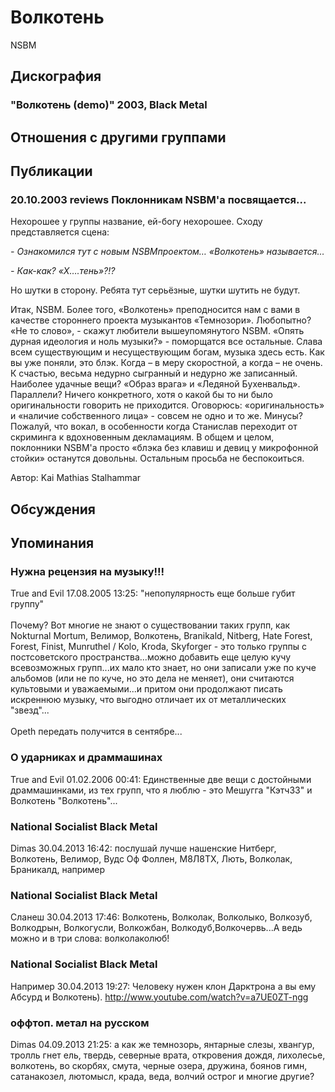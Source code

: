 # Волкотень

NSBM

## Дискография

### "Волкотень (demo)" 2003, Black Metal




## Отношения с другими группами


## Публикации

### 20.10.2003 reviews Поклонникам NSBM&#39;а посвящается...

<P>Нехорошее у группы название, ей-богу нехорошее. Сходу представляется сцена: </P>
<P><I>- Ознакомился тут с новым NSBMпроектом… «Волкотень» называется…</I></P>
<P><I>- Как-как? «Х….тень»?!?</I></P>
<P>Но шутки в сторону. Ребята тут серьёзные, шутки шутить не будут.</P>
<P>Итак, NSBM. Более того, «Волкотень» преподносится нам с вами в качестве стороннего проекта музыкантов «Темнозори». Любопытно? «Не то слово», - скажут любители вышеупомянутого NSBM. «Опять дурная идеология и ноль музыки?» - поморщатся все остальные. Слава всем существующим и несуществующим богам, музыка здесь есть. Как вы уже поняли, это блэк. Когда – в меру скоростной, а когда – не очень. К счастью, весьма недурно сыгранный и недурно же записанный. Наиболее удачные вещи? «Образ врага» и «Ледяной Бухенвальд». Параллели? Ничего конкретного, хотя о какой бы то ни было оригинальности говорить не приходится. Оговорюсь: «оригинальность» и «наличие собственного лица» - совсем не одно и то же. Минусы? Пожалуй, что вокал, в особенности когда Станислав переходит от скриминга к вдохновенным декламациям. В общем и целом, поклонники NSBM'а просто «блэка без клавиш и девиц у микрофонной стойки» останутся довольны. Остальным просьба не беспокоиться.</P>
Автор: Kai Mathias Stalhammar


## Обсуждения


## Упоминания

### Нужна рецензия на музыку!!!

True and Evil 17.08.2005 13:25:
"непопулярность еще больше губит группу"<BR><BR>Почему? Вот многие не знают о существовании таких групп, как Nokturnal Mortum, Велимор, Волкотень, Branikald, Nitberg, Hate Forest, Forest, Finist, Munruthel / Kolo, Kroda, Skyforger - это только группы с постсоветского пространства...можно добавить еще целую кучу всевозможных групп...их мало кто знает, но они записали уже по куче альбомов (или не по куче, но это дела не меняет), они считаются культовыми и уважаемыми...и притом они продолжают писать искреннюю музыку, что выгодно отличает их от металлических "звезд"...<BR><BR>Opeth передать получится в сентябре...

### О ударниках и драммашинах

True and Evil 01.02.2006 00:41:
Единственные две вещи с достойными драммашинками, из тех групп, что я люблю - это Мешугга "Кэтч33" и Волкотень "Волкотень"...

### National Socialist Black Metal

Dimas 30.04.2013 16:42:
послушай лучше нашенские Нитберг, Волкотень, Велимор, Вудс Оф Фоллен, М8Л8ТХ, Лють, Волколак, Браникалд, например

### National Socialist Black Metal

Сланеш 30.04.2013 17:46:
Волкотень, Волколак, Волколыко, Волкозуб, Волкодрын, Волкогусли, Волкожбан, Волкодуб,Волкочервь...А ведь можно и в три слова: волколаколюб!

### National Socialist Black Metal

Например 30.04.2013 19:27:
Человеку нужен клон Дарктрона а вы ему Абсурд и Волкотень). <A HREF="http://www.youtube.com/watch?v=a7UE0ZT-ngg" TARGET="_blank">http://www.youtube.com/watch?v=a7UE0ZT-ngg</A>

### оффтоп. метал на русском

Dimas 04.09.2013 21:25:
а как же темнозорь, янтарные слезы, хвангур, тролль гнет ель, твердь, северные врата, откровения дождя, лихолесье, волкотень, во скорбях, смута, черные озера, дружина, боянов гимн, сатанакозел, лютомысл, крада, веда, волчий острог и многие другие?

